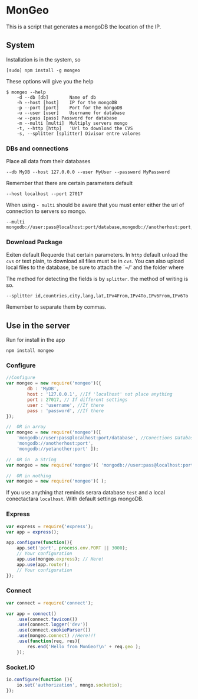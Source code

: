 # MonGeo

This is a script that generates a mongoDB the location of the IP.

## System
Installation is in the system, so

	[sudo] npm install -g mongeo

These options will give you the help

	$ mongeo --help
		-d --db [db]		Name of db
		-h --host [host]	IP for the mongoDB
		-p --port [port]	Port for the mongoDB
		-u --user [user]	Username for database
		-w --pass [pass] Password for database
		-m --multi [multi]	Multiply servers mongo
		-t, --http [http]	'Url to download the CVS
		-s, --splitter [splitter] Divisor entre valores

### DBs and connections
Place all data from their databases 

	--db MyDB --host 127.0.0.0 --user MyUser --password MyPassword

Remember that there are certain parameters default

	--host localhost --port 27017

When using `- multi` should be aware that you must enter either the url of connection to servers so mongo.

	--multi mongodb://user:pass@localhost:port/database,mongodb://anotherhost:port,mongodb://yetanother:port

### Download Package

Exiten default Requerde that certain parameters. In `http` default unload the `cvs` or text plain, to download all files must be in `cvs`. You can also upload local files to the database, be sure to attach the `~/' and the folder where

The method for detecting the fields is by `splitter`. the method of writing is so.

	--splitter id,countries,city,lang,lat,IPv4From,IPv4To,IPv6From,IPv6To

Remember to separate them by commas.

## Use in the server

Run for install in the app

	npm install mongeo

### Configure

```js
//Configure
var mongeo = new require('mongeo')({
		db : 'MyDB',
		host : '127.0.0.1', //If 'localhost' not place anything
		port : 27017, // If different settings
		user : 'username', //If there
		pass : 'password', //If there
});

//	OR in array
var mongeo = new require('mongeo')([ 
	'mongodb://user:pass@localhost:port/database', //Conections Database 
	'mongodb://anotherhost:port',  
	'mongodb://yetanother:port' ]); 

//	OR in  a String
var mongeo = new require('mongeo')( 'mongodb://user:pass@localhost:port/database' );

//	OR in nothing
var mongeo = new require('mongeo')( );
```
If you use anything that reminds serara database `test` and a local conectactara `localhost`. With default settings mongoDB.

### Express
```javascript
var express = require('express');
var app = express();

app.configure(function(){
	app.set('port', process.env.PORT || 3000);
	// Your configuration
	app.use(mongeo.express); // Here! 
	app.use(app.router);
	// Your configuration
});
```

### Connect
```javascript
var connect = require('connect');

var app = connect()
	.use(connect.favicon())
	.use(connect.logger('dev'))
	.use(connect.cookieParser())
	.use(mongeo.connect) //Here!!!
	.use(function(req, res){
		res.end('Hello from MonGeo!\n' + req.geo );
	});
```
### Socket.IO
```javascript
io.configure(function (){
	io.set('authorization', mongo.socketio);
});
```